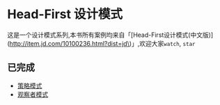# Head-First 设计模式

这是一个设计模式系列,本书所有案例均来自「\[Head-First设计模式\(中文版\)\]\(http://item.jd.com/10100236.html?dist=jd\)」,欢迎大家`watch`, `star`

## 已完成

* [策略模式](/behavior.md)
* [观察者模式](/observer.md)



